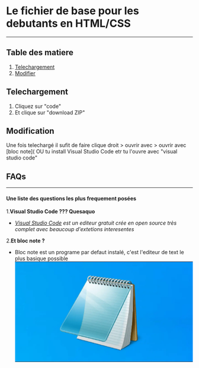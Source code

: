 # Le fichier de base pour les debutants en HTML/CSS
***
## Table des matiere
1. [Telechargement](#telechargement)
2. [Modifier](#modification)

## Telechargement

 1. Cliquez sur "code"
 2. Et clique sur "download ZIP"

## Modification

Une fois telechargé il sufit de faire clique droit > ouvrir avec > ouvrir avec [bloc note]( OU tu install Visual Studio Code etr tu l'ouvre avec "visual studio code"

## FAQs
***
#### Une liste des questions les plus frequement posées

1.__Visual Studio Code ??? Quesaquo__ 

 - _[Visual Studio Code](https://code.visualstudio.com/) est un editeur gratuit crée en open source très complet avec beaucoup d'extetions interesentes_

2.__Et bloc note ?__ 
 - Bloc note est un programe par defaut instalé, c'est l'editeur de text le plus basique possible 
![image](/blocnote.webp)
